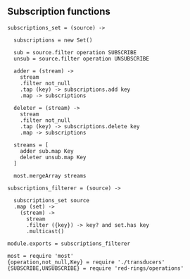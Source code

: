 Subscription functions
----------------------

    subscriptions_set = (source) ->

      subscriptions = new Set()

      sub = source.filter operation SUBSCRIBE
      unsub = source.filter operation UNSUBSCRIBE

      adder = (stream) ->
        stream
        .filter not_null
        .tap (key) -> subscriptions.add key
        .map -> subscriptions

      deleter = (stream) ->
        stream
        .filter not_null
        .tap (key) -> subscriptions.delete key
        .map -> subscriptions

      streams = [
        adder sub.map Key
        deleter unsub.map Key
      ]

      most.mergeArray streams

    subscriptions_filterer = (source) ->

      subscriptions_set source
      .map (set) ->
        (stream) ->
          stream
          .filter ({key}) -> key? and set.has key
          .multicast()

    module.exports = subscriptions_filterer

    most = require 'most'
    {operation,not_null,Key} = require './transducers'
    {SUBSCRIBE,UNSUBSCRIBE} = require 'red-rings/operations'
